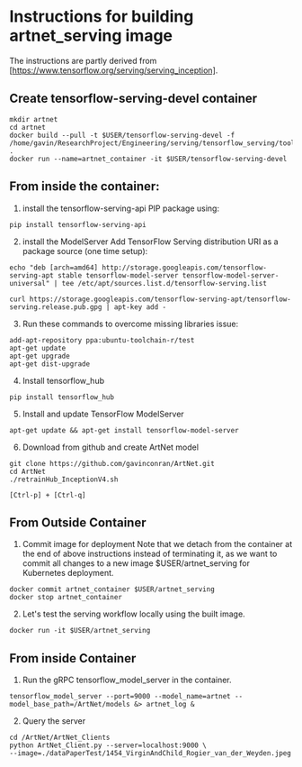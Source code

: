 # Instructions for building artnet_serving image
The instructions are partly derived from [https://www.tensorflow.org/serving/serving_inception].


## Create tensorflow-serving-devel container
```
mkdir artnet
cd artnet
docker build --pull -t $USER/tensorflow-serving-devel -f /home/gavin/ResearchProject/Engineering/serving/tensorflow_serving/tools/docker/Dockerfile.devel .
docker run --name=artnet_container -it $USER/tensorflow-serving-devel
```

## From inside the container: 
1) install the tensorflow-serving-api PIP package using:
```
pip install tensorflow-serving-api
```
 
2) install the ModelServer
Add TensorFlow Serving distribution URI as a package source (one time setup):
```
echo "deb [arch=amd64] http://storage.googleapis.com/tensorflow-serving-apt stable tensorflow-model-server tensorflow-model-server-universal" | tee /etc/apt/sources.list.d/tensorflow-serving.list

curl https://storage.googleapis.com/tensorflow-serving-apt/tensorflow-serving.release.pub.gpg | apt-key add -
```

3) Run these commands to overcome missing libraries issue:
```
add-apt-repository ppa:ubuntu-toolchain-r/test 
apt-get update
apt-get upgrade
apt-get dist-upgrade
```

4) Install tensorflow_hub
```
pip install tensorflow_hub
```

5) Install and update TensorFlow ModelServer
```
apt-get update && apt-get install tensorflow-model-server
```

6) Download from github and create ArtNet model
```
git clone https://github.com/gavinconran/ArtNet.git
cd ArtNet
./retrainHub_InceptionV4.sh

[Ctrl-p] + [Ctrl-q]
```

## From Outside Container
1) Commit image for deployment
Note that we detach from the container at the end of above instructions instead of terminating it, 
as we want to commit all changes to a new image $USER/artnet_serving for Kubernetes deployment.
```
docker commit artnet_container $USER/artnet_serving
docker stop artnet_container
```

2) Let's test the serving workflow locally using the built image.
```
docker run -it $USER/artnet_serving
```

## From inside Container
1) Run the gRPC tensorflow_model_server in the container.
```
tensorflow_model_server --port=9000 --model_name=artnet --model_base_path=/ArtNet/models &> artnet_log &
```

2) Query the server
```
cd /ArtNet/ArtNet_Clients
python ArtNet_Client.py --server=localhost:9000 \
--image=./dataPaperTest/1454_VirginAndChild_Rogier_van_der_Weyden.jpeg 
```














